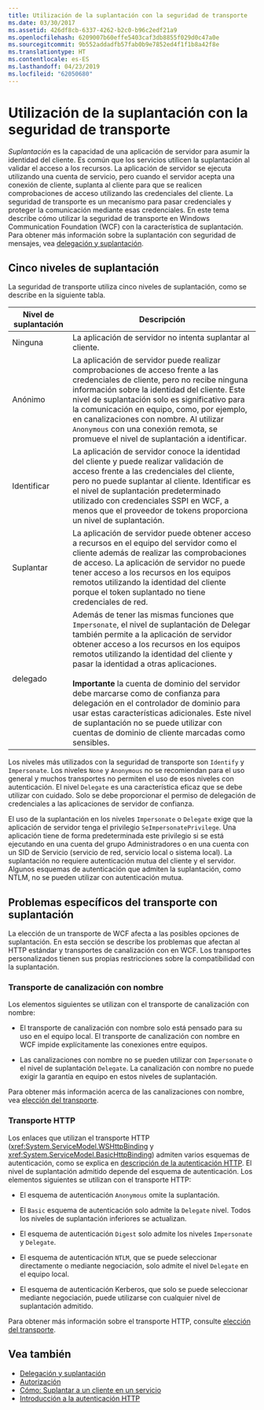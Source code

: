 ```yaml
---
title: Utilización de la suplantación con la seguridad de transporte
ms.date: 03/30/2017
ms.assetid: 426df8cb-6337-4262-b2c0-b96c2edf21a9
ms.openlocfilehash: 6209007b60effe5403caf3db8855f029d0c47a0e
ms.sourcegitcommit: 9b552addadfb57fab0b9e7852ed4f1f1b8a42f8e
ms.translationtype: HT
ms.contentlocale: es-ES
ms.lasthandoff: 04/23/2019
ms.locfileid: "62050680"
---
```

# <a name="using-impersonation-with-transport-security"></a>Utilización de la suplantación con la seguridad de transporte
*Suplantación* es la capacidad de una aplicación de servidor para asumir la identidad del cliente. Es común que los servicios utilicen la suplantación al validar el acceso a los recursos. La aplicación de servidor se ejecuta utilizando una cuenta de servicio, pero cuando el servidor acepta una conexión de cliente, suplanta al cliente para que se realicen comprobaciones de acceso utilizando las credenciales del cliente. La seguridad de transporte es un mecanismo para pasar credenciales y proteger la comunicación mediante esas credenciales. En este tema describe cómo utilizar la seguridad de transporte en Windows Communication Foundation (WCF) con la característica de suplantación. Para obtener más información sobre la suplantación con seguridad de mensajes, vea [delegación y suplantación](../../../../docs/framework/wcf/feature-details/delegation-and-impersonation-with-wcf.md).  
  
## <a name="five-impersonation-levels"></a>Cinco niveles de suplantación  
 La seguridad de transporte utiliza cinco niveles de suplantación, como se describe en la siguiente tabla.  
  
|Nivel de suplantación|Descripción|  
|-------------------------|-----------------|  
|Ninguna|La aplicación de servidor no intenta suplantar al cliente.|  
|Anónimo|La aplicación de servidor puede realizar comprobaciones de acceso frente a las credenciales de cliente, pero no recibe ninguna información sobre la identidad del cliente. Este nivel de suplantación solo es significativo para la comunicación en equipo, como, por ejemplo, en canalizaciones con nombre. Al utilizar `Anonymous` con una conexión remota, se promueve el nivel de suplantación a identificar.|  
|Identificar|La aplicación de servidor conoce la identidad del cliente y puede realizar validación de acceso frente a las credenciales del cliente, pero no puede suplantar al cliente. Identificar es el nivel de suplantación predeterminado utilizado con credenciales SSPI en WCF, a menos que el proveedor de tokens proporciona un nivel de suplantación.|  
|Suplantar|La aplicación de servidor puede obtener acceso a recursos en el equipo del servidor como el cliente además de realizar las comprobaciones de acceso. La aplicación de servidor no puede tener acceso a los recursos en los equipos remotos utilizando la identidad del cliente porque el token suplantado no tiene credenciales de red.|  
|delegado|Además de tener las mismas funciones que `Impersonate`, el nivel de suplantación de Delegar también permite a la aplicación de servidor obtener acceso a los recursos en los equipos remotos utilizando la identidad del cliente y pasar la identidad a otras aplicaciones.<br /><br /> **Importante** la cuenta de dominio del servidor debe marcarse como de confianza para delegación en el controlador de dominio para usar estas características adicionales. Este nivel de suplantación no se puede utilizar con cuentas de dominio de cliente marcadas como sensibles.|  
  
 Los niveles más utilizados con la seguridad de transporte son `Identify` y `Impersonate`. Los niveles `None` y `Anonymous` no se recomiendan para el uso general y muchos transportes no permiten el uso de esos niveles con autenticación. El nivel `Delegate` es una característica eficaz que se debe utilizar con cuidado. Solo se debe proporcionar el permiso de delegación de credenciales a las aplicaciones de servidor de confianza.  
  
 El uso de la suplantación en los niveles `Impersonate` o `Delegate` exige que la aplicación de servidor tenga el privilegio `SeImpersonatePrivilege`. Una aplicación tiene de forma predeterminada este privilegio si se está ejecutando en una cuenta del grupo Administradores o en una cuenta con un SID de Servicio (servicio de red, servicio local o sistema local). La suplantación no requiere autenticación mutua del cliente y el servidor. Algunos esquemas de autenticación que admiten la suplantación, como NTLM, no se pueden utilizar con autenticación mutua.  
  
## <a name="transport-specific-issues-with-impersonation"></a>Problemas específicos del transporte con suplantación  
 La elección de un transporte de WCF afecta a las posibles opciones de suplantación. En esta sección se describe los problemas que afectan al HTTP estándar y transportes de canalización con en WCF. Los transportes personalizados tienen sus propias restricciones sobre la compatibilidad con la suplantación.  
  
### <a name="named-pipe-transport"></a>Transporte de canalización con nombre  
 Los elementos siguientes se utilizan con el transporte de canalización con nombre:  
  
- El transporte de canalización con nombre solo está pensado para su uso en el equipo local. El transporte de canalización con nombre en WCF impide explícitamente las conexiones entre equipos.  
  
- Las canalizaciones con nombre no se pueden utilizar con `Impersonate` o el nivel de suplantación `Delegate`. La canalización con nombre no puede exigir la garantía en equipo en estos niveles de suplantación.  
  
 Para obtener más información acerca de las canalizaciones con nombre, vea [elección del transporte](../../../../docs/framework/wcf/feature-details/choosing-a-transport.md).  
  
### <a name="http-transport"></a>Transporte HTTP  
 Los enlaces que utilizan el transporte HTTP (<xref:System.ServiceModel.WSHttpBinding> y <xref:System.ServiceModel.BasicHttpBinding>) admiten varios esquemas de autenticación, como se explica en [descripción de la autenticación HTTP](../../../../docs/framework/wcf/feature-details/understanding-http-authentication.md). El nivel de suplantación admitido depende del esquema de autenticación. Los elementos siguientes se utilizan con el transporte HTTP:  
  
- El esquema de autenticación `Anonymous` omite la suplantación.  
  
- El `Basic` esquema de autenticación solo admite la `Delegate` nivel. Todos los niveles de suplantación inferiores se actualizan.  
  
- El esquema de autenticación `Digest` solo admite los niveles `Impersonate` y `Delegate`.  
  
- El esquema de autenticación `NTLM`, que se puede seleccionar directamente o mediante negociación, solo admite el nivel `Delegate` en el equipo local.  
  
- El esquema de autenticación Kerberos, que solo se puede seleccionar mediante negociación, puede utilizarse con cualquier nivel de suplantación admitido.  
  
 Para obtener más información sobre el transporte HTTP, consulte [elección del transporte](../../../../docs/framework/wcf/feature-details/choosing-a-transport.md).  
  
## <a name="see-also"></a>Vea también

- [Delegación y suplantación](../../../../docs/framework/wcf/feature-details/delegation-and-impersonation-with-wcf.md)
- [Autorización](../../../../docs/framework/wcf/feature-details/authorization-in-wcf.md)
- [Cómo: Suplantar a un cliente en un servicio](../../../../docs/framework/wcf/how-to-impersonate-a-client-on-a-service.md)
- [Introducción a la autenticación HTTP](../../../../docs/framework/wcf/feature-details/understanding-http-authentication.md)
